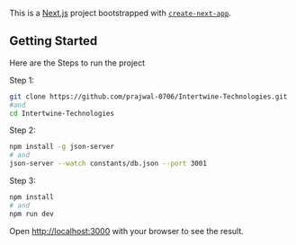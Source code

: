 This is a [Next.js](https://nextjs.org/) project bootstrapped with [`create-next-app`](https://github.com/vercel/next.js/tree/canary/packages/create-next-app).

## Getting Started

Here are the Steps to run the project

Step 1:
```bash
git clone https://github.com/prajwal-0706/Intertwine-Technologies.git
#and
cd Intertwine-Technologies
```

Step 2: 
```bash
npm install -g json-server
# and
json-server --watch constants/db.json --port 3001
```

Step 3:

```bash
npm install
# and
npm run dev
```



Open [http://localhost:3000](http://localhost:3000) with your browser to see the result.




